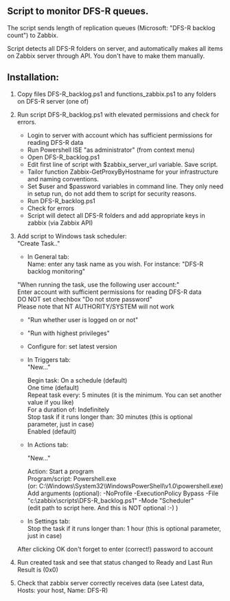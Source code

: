 ## Script to monitor DFS-R queues.

The script sends length of replication queues (Microsoft: "DFS-R backlog count") to Zabbix.

Script detects all DFS-R folders on server, and automatically makes all items on Zabbix server through API. You don't have to make them manually.


## Installation:

1. Copy files DFS-R_backlog.ps1 and functions_zabbix.ps1 to any folders on DFS-R server (one of)

2. Run script DFS-R_backlog.ps1 with elevated permissions and check for errors.<br>
    - Login to server with account which has sufficient permissions for reading DFS-R data
    - Run Powershell ISE "as administrator" (from context menu)
    - Open DFS-R_backlog.ps1
    - Edit first line of script with $zabbix_server_url variable. Save script.
    - Tailor function Zabbix-GetProxyByHostname for your infrastructure and naming conventions.
    - Set $user and $password variables in command line. They only need in setup run, do not add them to script for security reasons. 
    - Run DFS-R_backlog.ps1
    - Check for errors
    - Script will detect all DFS-R folders and add appropriate keys in zabbix (via Zabbix API)

3. Add script to Windows task scheduler:<br>
    "Create Task.."

    - In General tab:<br>
	Name: enter any task name as you wish. For instance: "DFS-R backlog monitoring"

	"When running the task, use the following user account:"<br>
	Enter account with sufficient permissions for reading DFS-R data<br>
	DO NOT set chechbox "Do not store password"<br>
	Please note that NT AUTHORITY/SYSTEM will not work
	
	- "Run whether user is logged on or not"

	- "Run with highest privileges"

	- Configure for: set latest version


    - In Triggers tab:<br>
        "New..."
	
        Begin task: On a schedule (default)<br>
        One time (default)<br>
        Repeat task every: 5 minutes (it is the minimum. You can set another value if you like)<br>
        For a duration of: Indefinitely<br>
        Stop task if it runs longer than: 30 minutes (this is optional parameter, just in case)<br>
        Enabled (default)

    - In Actions tab:

        "New..."

        Action: Start a program<br>
        Program/script: Powershell.exe<br>
        (or: C:\Windows\System32\WindowsPowerShell\v1.0\powershell.exe)<br>
        Add arguments (optional): -NoProfile -ExecutionPolicy Bypass -File "c:\zabbix\scripts\DFS-R_backlog.ps1" -Mode "Scheduler"<br>
        (edit path to script here. And this is NOT optional :-) )<br>

    - In Settings tab:<br>
	Stop the task if it runs longer than: 1 hour (this is optional parameter, just in case)

    After clicking OK don't forget to enter (correct!) password to account

4. Run created task and see that status changed to Ready and Last Run Result is (0x0)

5. Check that zabbix server correctly receives data (see Latest data, Hosts: your host, Name: DFS-R)


